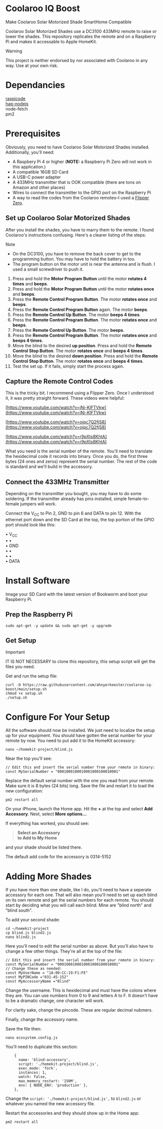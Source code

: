 # Coolaroo IQ Boost
Make Coolaroo Solar Motorized Shade SmartHome Compatible

Coolaroo Solar Motorized Shades use a DC3100 433MHz remote to raise or lower the shades. This repository replicates the remote and on a Raspberry Pi and makes it accessable to Apple HomeKit.

>[!WARNING]
> This project is neither endorsed by nor associated with Coolaroo in any way. Use at your own risk.

# Dependancies

[raspicode](https://github.com/latchdevel/raspicode)</br>
[hap-nodejs](https://github.com/homebridge/HAP-NodeJS)</br>
node-fetch</br>
pm2

# Prerequisites

Obviously, you need to have Coolaroo Solar Motorized Shades installed. Additionally, you'll need:

- A Raspbery Pi 4 or higher (**NOTE:** a Raspberry Pi Zero will not work in this application.)
- A compatible 16GB SD Card
- A USB-C power adapter
- A 433MHz transmitter that is OOK compatible (there are tons on Amazon and other places)
- Wires to connect the transmitter to the GPIO port on the Raspberry Pi
- A way to read the codes from the Coolaroo remotes–I used a [Flipper Zero](https://flipperzero.one/).

## Set up Coolaroo Solar Motorized Shades

After you install the shades, you have to marry them to the remote. I found Coolaroo's instructions confusing. Here's a clearer listing of the steps:

> [!NOTE]
> - On the DC3100, you have to remove the back cover to get to the programming button. You may have to hold the battery in too.
> - The program button on the motor unit is near the antenna and is flush. I used a small screwdriver to push it.

1. Press and hold the **Motor Program Button** until the motor **rotates 4 times** and **beeps**.
2. Press and hold the **Motor Program Button** until the motor **rotates once** and **beeps**.
3. Press the **Remote Control Program Button**. The motor **rotates once** and **beeps**.
4. Press the **Remote Control Program Button** again. The motor **beeps**.
5. Press the **Remote Control Up Button**. The motor **beeps 4 times**.
6. Press the **Remote Control Program Button**. The motor **rotates once** and **beeps**.
7. Press the **Remote Control Up Button**. The motor **beeps**.
8. Press the **Remote Control Program Button**. The motor **rotates once** and **beeps 4 times**.
9. Move the blind to the desired **up position**. Press and hold the **Remote Control Stop Button**. The motor **rotates once** and **beeps 4 times**.
10. Move the blind to the desired **down position**. Press and hold the **Remote Control Stop Button**. The motor **rotates once** and **beeps 4 times**.
11. Test the set up. If it fails, simply start the process again.

## Capture the Remote Control Codes

This is the tricky bit. I recommend using a Flipper Zero. Once I understood it, it was pretty straight forward. These videos were helpful:

[https://www.youtube.com/watch?v=jNi-KlFTVkw](https://www.youtube.com/watch?v=jNi-KlFTVkw)

[https://www.youtube.com/watch?v=ojpc7Q2fjS8](https://www.youtube.com/watch?v=ojpc7Q2fjS8)

[https://www.youtube.com/watch?v=r9pXts8KhtA](https://www.youtube.com/watch?v=r9pXts8KhtA)

What you need is the serial number of the remote. You'll need to translate the hexidecimal code it records into binary. Once you do, the first three bytes (24 ones and zeros) represent the serial number. The rest of the code is standard and we'll build in the accessory.

## Connect the 433MHz Transmitter

Depending on the transmitter you bought, you may have to do some soldering. If the transmitter already has pins installed, simple female-to-female jumpers will work.

Connect the V<sub>CC</sub> to Pin 2, GND to pin 6 and DATA to pin 12.
With the ethernet port down and the SD Card at the top, the top portion of the GPIO port should look like this:

•  V<sub>CC</sub><br>
•  •<br>
•  GND<br>
•  •<br>
•  •<br>
•  DATA<br>

# Install Software

Image your SD Card with the latest version of Bookworm and boot your Raspberry Pi.

## Prep the Raspberry Pi

`sudo apt-get -y update && sudo apt-get -y upgrade`

## Get Setup

> [!IMPORTANT]
> IT IS NOT NECESSARY to clone this repository, this setup script will get the files you need.

Get and run the setup file:

```
curl -O https://raw.githubusercontent.com/ahnyerkeester/coolaroo-iq-boost/main/setup.sh
chmod +x setup.sh
./setup.sh
```

# Configure For Your Setup

All the software should now be installed. We just need to localize the setup up for your equipment.
You should have gotten the serial number for your remote by now. You need to put add it to the HomeKit accessory:

`nano ~/homekit-project/blind.js`

Near the top you'll see:

```
// Edit this and insert the serial number from your remote in binary:
const MySerialNumber = "0001000100010001000100010001"
```

Replace the default serial number with the one you read from your remote. Make sure it is 8 bytes (24 bits) long.
Save the file and restart it to load the new configuration:

`pm2 restart all`

On your iPhone, launch the Home app. Hit the **+** at the top and select **Add Accessory**.
Next, select **More options...**

If everything has worked, you should see:

> **Select an Accessory**</br>
>  **to Add to My Home**</br>

and your shade should be listed there.

The default add code for the accessory is 0314-5152

# Adding More Shades

If you have more than one shade, like I do, you'll need to have a seperate accessory for each one. That will also mean you'll need to set up each blind on its own remote and get the serial numbers for each remote. You should start by deciding what you will call each blind. Mine are "blind north" and "blind south".

To add your second shade:

```
cd ~/homekit-project
cp blind.js blind2.js
nano blind2.js
```
Here you'll need to edit the serial number as above. But you'll also have to change a few other things. They're all at the top of the file:
```
// Edit this and insert the serial number from your remote in binary:
const MySerialNumber = "0001000100010001000100010001"
// Change these as needed:
const MyUserName = "1A:00:CC:19:F1:FE"
const MyPINCode ="031-45-152"
const MyAccessoryName ="Blind"
```
Change the username. This is hexidecimal and must have the colons where they are. You can use numbers from 0 to 9 and letters A to F. It doesn't have to be a dramatic change, one character will work.

For clarity sake, change the pincode. These are regular decimal nubmers.

Finally, change the accessory name.

Save the file then:

`nano ecosystem.config.js`

You'll need to duplicate this section:
```
    {
      name: 'blind-accessory',
      script: './homekit-project/blind.js',
      exec_mode: 'fork',
      instances: 1,
      watch: false,
      max_memory_restart: '150M',
      env: { NODE_ENV: 'production' },
    },
```
Change the `script: './homekit-project/blind.js',` to `blind2.js` or whatever you named the new accessory file.

Restart the accessories and they should show up in the Home app:

`pm2 restart all`
